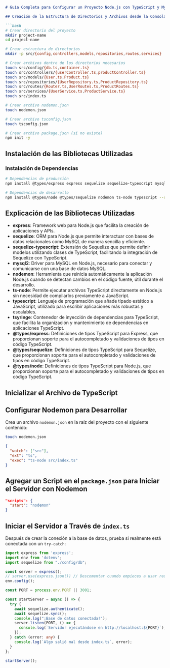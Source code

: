 ```markdown
# Guía Completa para Configurar un Proyecto Node.js con TypeScript y MySQL

## Creación de la Estructura de Directorios y Archivos desde la Consola

```bash
# Crear directorio del proyecto
mkdir project-name
cd project-name

# Crear estructura de directorios
mkdir -p src/{config,controllers,models,repositories,routes,services}

# Crear archivos dentro de los directorios necesarios
touch src/config/{db.ts,container.ts}
touch src/controllers/{userController.ts,productController.ts}
touch src/models/{User.ts,Product.ts}
touch src/repositories/{UserRepository.ts,ProductRepository.ts}
touch src/routes/{Router.ts,UserRoutes.ts,ProductRoutes.ts}
touch src/services/{UserService.ts,ProductService.ts}
touch src/index.ts

# Crear archivo nodemon.json
touch nodemon.json

# Crear archivo tsconfig.json
touch tsconfig.json

# Crear archivo package.json (si no existe)
npm init -y
```

## Instalación de las Bibliotecas Utilizadas

### Instalación de Dependencias

```bash
# Dependencias de producción
npm install @types/express express sequelize sequelize-typescript mysql2 tsyringe --save

# Dependencias de desarrollo
npm install @types/node @types/sequelize nodemon ts-node typescript --save-dev
```

## Explicación de las Bibliotecas Utilizadas

- **express**: Framework web para Node.js que facilita la creación de aplicaciones y APIs.
- **sequelize**: ORM para Node.js que permite interactuar con bases de datos relacionales como MySQL de manera sencilla y eficiente.
- **sequelize-typescript**: Extensión de Sequelize que permite definir modelos utilizando clases de TypeScript, facilitando la integración de Sequelize con TypeScript.
- **mysql2**: Driver para MySQL en Node.js, necesario para conectar y comunicarse con una base de datos MySQL.
- **nodemon**: Herramienta que reinicia automáticamente la aplicación Node.js cuando se detectan cambios en el código fuente, útil durante el desarrollo.
- **ts-node**: Permite ejecutar archivos TypeScript directamente en Node.js sin necesidad de compilarlos previamente a JavaScript.
- **typescript**: Lenguaje de programación que añade tipado estático a JavaScript, utilizado para escribir aplicaciones más robustas y escalables.
- **tsyringe**: Contenedor de inyección de dependencias para TypeScript, que facilita la organización y mantenimiento de dependencias en aplicaciones TypeScript.
- **@types/express**: Definiciones de tipos TypeScript para Express, que proporcionan soporte para el autocompletado y validaciones de tipos en código TypeScript.
- **@types/sequelize**: Definiciones de tipos TypeScript para Sequelize, que proporcionan soporte para el autocompletado y validaciones de tipos en código TypeScript.
- **@types/node**: Definiciones de tipos TypeScript para Node.js, que proporcionan soporte para el autocompletado y validaciones de tipos en código TypeScript.

## Inicializar el Archivo de TypeScript

## Configurar Nodemon para Desarrollar

Crea un archivo `nodemon.json` en la raíz del proyecto con el siguiente contenido:

```bash
touch nodemon.json
```

```json
{
  "watch": ["src"],
  "ext": "ts",
  "exec": "ts-node src/index.ts"
}
```

## Agregar un Script en el `package.json` para Iniciar el Servidor con Nodemon

```json
"scripts": {
  "start": "nodemon"
}
```


## Iniciar el Servidor a Través de `index.ts`

Después de crear la conexión a la base de datos, prueba si realmente está conectada con un `try-catch`:

```typescript
import express from 'express';
import env from 'dotenv';
import sequelize from "./config/db";

const server = express();
// server.use(express.json()) // Descomentar cuando empieces a usar req
env.config();

const PORT = process.env.PORT || 3001;

const startServer = async () => {
  try {
    await sequelize.authenticate();
    await sequelize.sync();
    console.log("¡Base de datos conectada!");
    server.listen(PORT, () => {
      console.log(`Servidor ejecutándose en http://localhost:${PORT}`);
    });
  } catch (error: any) {
    console.log(`Algo salió mal desde index.ts`, error);
  }
};

startServer();
```
